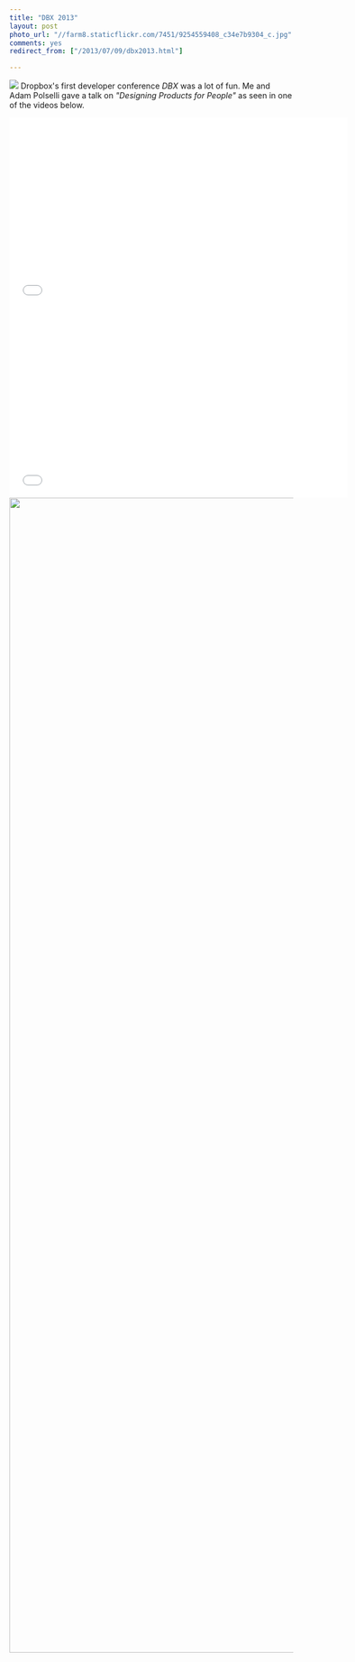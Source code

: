 ```yaml
---
title: "DBX 2013"
layout: post
photo_url: "//farm8.staticflickr.com/7451/9254559408_c34e7b9304_c.jpg"
comments: yes
redirect_from: ["/2013/07/09/dbx2013.html"]

---
```


![](//farm8.staticflickr.com/7451/9254559408_e1026556da_k.jpg)
Dropbox's first developer conference *DBX* was a lot of fun. Me and Adam Polselli gave a talk on *"Designing Products for People"* as seen in one of the videos below.

<iframe src="//player.vimeo.com/video/70089044" width="600" height="337" frameborder="0" webkitallowfullscreen mozallowfullscreen allowfullscreen></iframe>

<iframe src="//player.vimeo.com/video/70663871" width="600" height="337" frameborder="0" webkitallowfullscreen mozallowfullscreen allowfullscreen></iframe>

<img src="//farm4.staticflickr.com/3745/9254556280_10cbcba539_k.jpg" width="2048">
